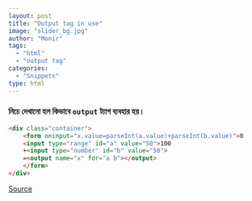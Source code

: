 ```yaml
---
layout: post
title: "Output tag in use"
image: "slider_bg.jpg"
author: "Monir"
tags:
  - "html"
  - "output tag"
categories:
  - "Snippets"
type: html  
---
```


### নিচে দেখানো হল কিভাবে `output` ট্যাগ ব্যবহার হয়।

```html
<div class="container">
	<form oninput="x.value=parseInt(a.value)+parseInt(b.value)">0
	<input type="range" id="a" value="50">100
	+<input type="number" id="b" value="50">
	=<output name="x" for="a b"></output>
	</form>
</div>
```

[Source](www.css-tricks.com)
